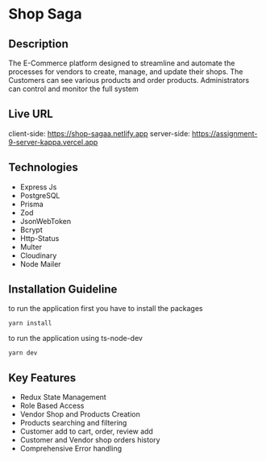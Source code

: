 # Shop Saga

## Description
The E-Commerce platform designed to streamline and automate the processes for vendors to create, manage, and update their shops. The Customers can see various products and order products. Administrators can control and monitor the full system

## Live URL
client-side: https://shop-sagaa.netlify.app
server-side: https://assignment-9-server-kappa.vercel.app

## Technologies
- Express Js
- PostgreSQL
- Prisma
- Zod
- JsonWebToken
- Bcrypt
- Http-Status
- Multer
- Cloudinary
- Node Mailer

## Installation Guideline

to run the application first you have to install the packages

```
yarn install
```

to run the application using ts-node-dev

```
yarn dev
```


## Key Features
- Redux State Management
- Role Based Access
- Vendor Shop and Products Creation
- Products searching and filtering
- Customer add to cart, order, review add
- Customer and Vendor shop orders history
- Comprehensive Error handling